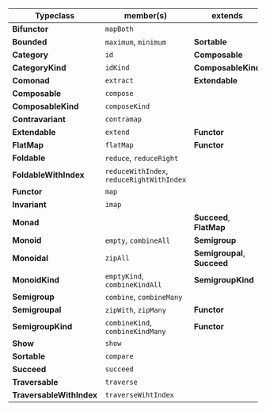 | Typeclass                | member(s)                                 | extends                      |
| ------------------------ | ----------------------------------------- | ---------------------------- |
| **Bifunctor**            | `mapBoth`                                 |                              |
| **Bounded**              | `maximum`, `minimum`                      | **Sortable**                 |
| **Category**             | `id`                                      | **Composable**               |
| **CategoryKind**         | `idKind`                                  | **ComposableKind**           |
| **Comonad**              | `extract`                                 | **Extendable**               |
| **Composable**           | `compose`                                 |                              |
| **ComposableKind**       | `composeKind`                             |                              |
| **Contravariant**        | `contramap`                               |                              |
| **Extendable**           | `extend`                                  | **Functor**                  |
| **FlatMap**              | `flatMap`                                 | **Functor**                  |
| **Foldable**             | `reduce`, `reduceRight`                   |                              |
| **FoldableWithIndex**    | `reduceWithIndex`, `reduceRightWithIndex` |                              |
| **Functor**              | `map`                                     |                              |
| **Invariant**            | `imap`                                    |                              |
| **Monad**                |                                           | **Succeed**, **FlatMap**     |
| **Monoid**               | `empty`, `combineAll`                     | **Semigroup**                |
| **Monoidal**             | `zipAll`                                  | **Semigroupal**, **Succeed** |
| **MonoidKind**           | `emptyKind`, `combineKindAll`             | **SemigroupKind**            |
| **Semigroup**            | `combine`, `combineMany`                  |                              |
| **Semigroupal**          | `zipWith`, `zipMany`                      | **Functor**                  |
| **SemigroupKind**        | `combineKind`, `combineKindMany`          | **Functor**                  |
| **Show**                 | `show`                                    |                              |
| **Sortable**             | `compare`                                 |                              |
| **Succeed**              | `succeed`                                 |                              |
| **Traversable**          | `traverse`                                |                              |
| **TraversableWithIndex** | `traverseWihtIndex`                       |                              |
